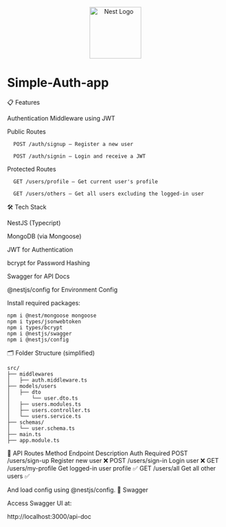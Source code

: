 <p align="center">
  <a href="http://nestjs.com/" target="blank"><img src="https://nestjs.com/img/logo-small.svg" width="120" alt="Nest Logo" /></a>
</p>

[circleci-image]: https://img.shields.io/circleci/build/github/nestjs/nest/master?token=abc123def456
[circleci-url]: https://circleci.com/gh/nestjs/nest
# Simple-Auth-app
📋 Features

  Authentication Middleware using JWT

  Public Routes

      POST /auth/signup – Register a new user

      POST /auth/signin – Login and receive a JWT

  Protected Routes

      GET /users/profile – Get current user's profile

      GET /users/others – Get all users excluding the logged-in user

🛠️ Tech Stack

  NestJS (Typecript)

  MongoDB (via Mongoose)

  JWT for Authentication

  bcrypt for Password Hashing

  Swagger for API Docs

  @nestjs/config for Environment Config


Install required packages:
```
npm i @nest/mongoose mongoose
npm i types/jsonwebtoken
npm i types/bcrypt
npm i @nestjs/swagger
npm i @nestjs/config
```

🗂️ Folder Structure (simplified)
```
src/
├── middlewares
│   ├── auth.middleware.ts
├── models/users
│   ├── dto
│       └── user.dto.ts
│   ├── users.modules.ts
│   ├── users.controller.ts
│   └── users.service.ts
├── schemas/
│   └── user.schema.ts
├── main.ts
├── app.module.ts
```
🧪 API Routes
Method	Endpoint	Description	Auth Required
POST	/users/sign-up	Register new user	❌
POST	/users/sign-in 	Login user	❌
GET	/users/my-profile	Get logged-in user profile	✅
GET	/users/all	Get all other users	✅


And load config using @nestjs/config.
🧾 Swagger

Access Swagger UI at:

http://localhost:3000/api-doc

